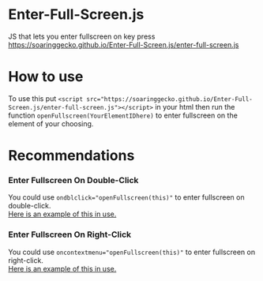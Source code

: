 # Enter-Full-Screen.js
JS that lets you enter fullscreen on key press<br>
<a href="https://soaringgecko.github.io/Enter-Full-Screen.js/enter-full-screen.js">https://soaringgecko.github.io/Enter-Full-Screen.js/enter-full-screen.js</a>

# How to use
To use this put ``<script src="https://soaringgecko.github.io/Enter-Full-Screen.js/enter-full-screen.js"></script>`` in your html then run the function ``openFullscreen(YourElementIDhere)`` to enter fullscreen on the element of your choosing.

# Recommendations
### Enter Fullscreen On Double-Click
You could use ``ondblclick="openFullscreen(this)"`` to enter fullscreen on double-click.<br>
[Here is an example of this in use.](https://www.w3schools.com/code/tryit.asp?filename=GJBALY213C9T)

### Enter Fullscreen On Right-Click
You could use ``oncontextmenu="openFullscreen(this)"`` to enter fullscreen on right-click.<br>
[Here is an example of this in use.](https://www.w3schools.com/code/tryit.asp?filename=GJW77406M3K7)
